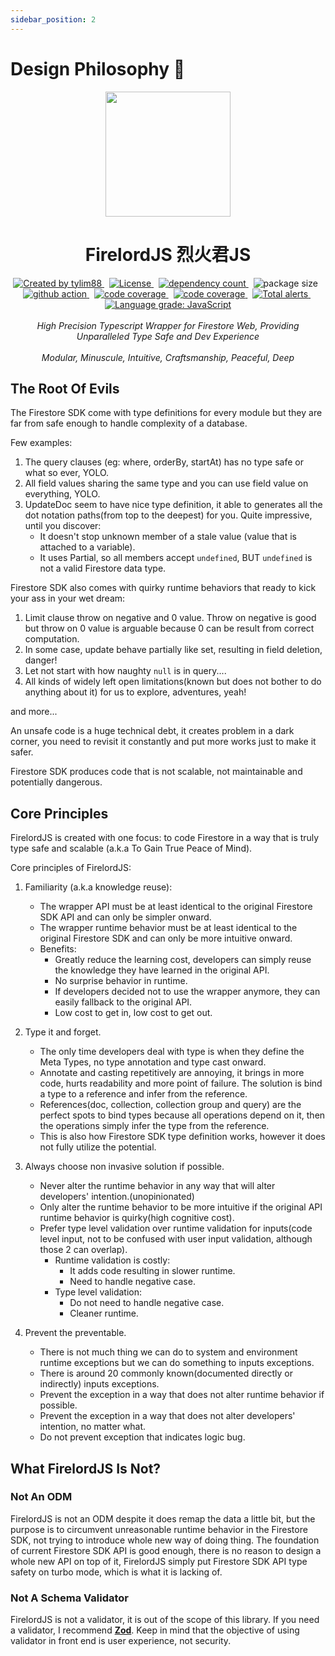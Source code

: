 ```yaml
---
sidebar_position: 2
---
```


# Design Philosophy 📖

<div align="center">
		<img src="https://raw.githubusercontent.com/tylim88/Firelord/main/img/ozai.png" width="200px"/>
		<h1>FirelordJS 烈火君JS</h1>
</div>

<div align="center">
		<a href="https://www.npmjs.com/package/firelordjs" target="_blank">
			<img src="https://img.shields.io/npm/v/firelordjs" alt="Created by tylim88"/>
		</a>
		&nbsp;
		<a href="https://github.com/tylim88/firelordjs/blob/main/LICENSE" target="_blank">
			<img src="https://img.shields.io/github/license/tylim88/firelordjs" alt="License"/>
		</a>
		&nbsp;
		<a href="https://www.npmjs.com/package/firelordjs?activeTab=dependencies" target="_blank">
			<img src="https://img.shields.io/badge/dynamic/json?url=https://api.npmutil.com/package/firelordjs&label=dependencies&query=$.dependencies.count" alt="dependency count"/>
		</a>
		&nbsp;
		<img src="https://img.shields.io/badge/minified%2Bgzipped-1KB-brightgreen" alt="package size"/>
		&nbsp;
		<a href="https://github.com/tylim88/Firelordjs/actions" target="_blank">
			<img src="https://github.com/tylim88/Firelordjs/actions/workflows/github-actions.yml/badge.svg" alt="github action"/>
		</a>
		&nbsp;
		<a href="https://codecov.io/gh/tylim88/Firelordjs" target="_blank">
			<img src="https://codecov.io/gh/tylim88/Firelordjs/branch/main/graph/badge.svg?token=8DYIREMOGN" alt="code coverage"/>
		</a>
		&nbsp;
		<a href="https://snyk.io/test/github/tylim88/FirelordJS" target="_blank">
			<img src="https://snyk.io/test/github/tylim88/FirelordJS/badge.svg" alt="code coverage"/>
		</a>
		&nbsp;
		<a href="https://lgtm.com/projects/g/tylim88/Firelordjs/alerts/" target="_blank">
			<img alt="Total alerts" src="https://img.shields.io/lgtm/alerts/g/tylim88/Firelordjs.svg?logo=lgtm&logoWidth=18"/>
		</a>
		&nbsp;
		<a href="https://lgtm.com/projects/g/tylim88/Firelordjs/context:javascript" target="_blank">
			<img alt="Language grade: JavaScript" src="https://img.shields.io/lgtm/grade/javascript/g/tylim88/Firelordjs.svg?logo=lgtm&logoWidth=18"/>
		</a>
</div>
<br/>
<div align="center">
		<i>High Precision Typescript Wrapper for Firestore Web, Providing Unparalleled Type Safe and Dev Experience</i>
</div>
<br/>
<div align="center">
		<i>Modular, Minuscule, Intuitive, Craftsmanship, Peaceful, Deep</i>
</div>

## The Root Of Evils

The Firestore SDK come with type definitions for every module but they are far from safe enough to handle complexity of a database.

Few examples:

1. The query clauses (eg: where, orderBy, startAt) has no type safe or what so ever, YOLO.
2. All field values sharing the same type and you can use field value on everything, YOLO.
3. UpdateDoc seem to have nice type definition, it able to generates all the dot notation paths(from top to the deepest) for you. Quite impressive, until you discover:
   - It doesn't stop unknown member of a stale value (value that is attached to a variable).
   - It uses Partial, so all members accept `undefined`, BUT `undefined` is not a valid Firestore data type.

Firestore SDK also comes with quirky runtime behaviors that ready to kick your ass in your wet dream:

1. Limit clause throw on negative and 0 value. Throw on negative is good but throw on 0 value is arguable because 0 can be result from correct computation.
2. In some case, update behave partially like set, resulting in field deletion, danger!
3. Let not start with how naughty `null` is in query....
4. All kinds of widely left open limitations(known but does not bother to do anything about it) for us to explore, adventures, yeah!

and more...

An unsafe code is a huge technical debt, it creates problem in a dark corner, you need to revisit it constantly and put more works just to make it safer.

Firestore SDK produces code that is not scalable, not maintainable and potentially dangerous.

## Core Principles

FirelordJS is created with one focus: to code Firestore in a way that is truly type safe and scalable (a.k.a To Gain True Peace of Mind).

Core principles of FirelordJS:

1. Familiarity (a.k.a knowledge reuse):

   - The wrapper API must be at least identical to the original Firestore SDK API and can only be simpler onward.
   - The wrapper runtime behavior must be at least identical to the original Firestore SDK and can only be more intuitive onward.
   - Benefits:
     - Greatly reduce the learning cost, developers can simply reuse the knowledge they have learned in the original API.
     - No surprise behavior in runtime.
     - If developers decided not to use the wrapper anymore, they can easily fallback to the original API.
     - Low cost to get in, low cost to get out.

2. Type it and forget.
   - The only time developers deal with type is when they define the Meta Types, no type annotation and type cast onward.
   - Annotate and casting repetitively are annoying, it brings in more code, hurts readability and more point of failure. The solution is bind a type to a reference and infer from the reference.
   - References(doc, collection, collection group and query) are the perfect spots to bind types because all operations depend on it, then the operations simply infer the type from the reference.
   - This is also how Firestore SDK type definition works, however it does not fully utilize the potential.
3. Always choose non invasive solution if possible.

   - Never alter the runtime behavior in any way that will alter developers' intention.(unopinionated)
   - Only alter the runtime behavior to be more intuitive if the original API runtime behavior is quirky(high cognitive cost).
   - Prefer type level validation over runtime validation for inputs(code level input, not to be confused with user input validation, although those 2 can overlap).
     - Runtime validation is costly:
       - It adds code resulting in slower runtime.
       - Need to handle negative case.
     - Type level validation:
       - Do not need to handle negative case.
       - Cleaner runtime.

4. Prevent the preventable.

   - There is not much thing we can do to system and environment runtime exceptions but we can do something to inputs exceptions.
   - There is around 20 commonly known(documented directly or indirectly) inputs exceptions.
   - Prevent the exception in a way that does not alter runtime behavior if possible.
   - Prevent the exception in a way that does not alter developers' intention, no matter what.
   - Do not prevent exception that indicates logic bug.

## What FirelordJS Is Not?

### Not An ODM

FirelordJS is not an ODM despite it does remap the data a little bit, but the purpose is to circumvent unreasonable runtime behavior in the Firestore SDK, not trying to introduce whole new way of doing thing. The foundation of current Firestore SDK API is good enough, there is no reason to design a whole new API on top of it, FirelordJS simply put Firestore SDK API type safety on turbo mode, which is what it is lacking of.

### Not A Schema Validator

FirelordJS is not a validator, it is out of the scope of this library. If you need a validator, I recommend **[Zod](https://www.npmjs.com/package/zod)**. Keep in mind that the objective of using validator in front end is user experience, not security.
